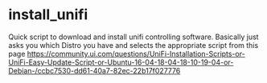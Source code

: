 # install_unifi
Quick script to download and install unifi controlling software. Basically just asks you which Distro you have and selects the appropriate script from this page https://community.ui.com/questions/UniFi-Installation-Scripts-or-UniFi-Easy-Update-Script-or-Ubuntu-16-04-18-04-18-10-19-04-or-Debian-/ccbc7530-dd61-40a7-82ec-22b17f027776
